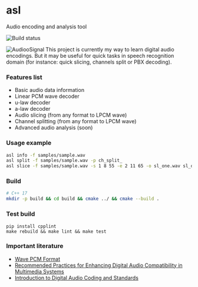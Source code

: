 # asl
Audio encoding and analysis tool

![Build status](https://github.com/amdrozdov/asl/actions/workflows/build.yml/badge.svg)

![AudiooSignal](https://upload.wikimedia.org/wikipedia/commons/thumb/b/b8/Quantization_error.png/1200px-Quantization_error.png)
This project is currently my way to learn digital audio encodings. But it may be useful for quick tasks in speech recognition domain (for instance: quick slicing, channels split or PBX decoding).

### Features list
* Basic audio data information
* Linear PCM wave decoder
* u-law decoder
* a-law decoder
* Audio slicing (from any format to LPCM wave)
* Channel splitting (from any format to LPCM wave)
* Advanced audio analysis (soon)

### Usage example
```bash
asl info -f samples/sample.wav
asl split -f samples/sample.wav -p ch_split_
asl slice -f samples/sample.wav -s 1 8 55 -e 2 11 65 -o sl_one.wav sl_drums.wav sl_bass.wav
```

### Build
```bash
# C++ 17 
mkdir -p build && cd build && cmake ../ && cmake --build .
```

### Test build
```
pip install cpplint
make rebuild && make lint && make test
```

### Important literature
* [Wave PCM Format](http://soundfile.sapp.org/doc/WaveFormat/)
* [Recommended Practices for Enhancing Digital Audio Compatibility in Multimedia Systems](https://www.cs.columbia.edu/~hgs/audio/dvi/IMA_ADPCM.pdf)
* [Introduction to Digital Audio Coding and Standards](https://www.amazon.com/Introduction-Standards-Springer-International-Engineering/dp/1402073577)
